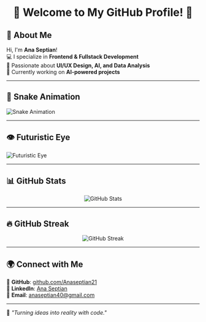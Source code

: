 <h1 align="center">🚀 Welcome to My GitHub Profile! 🚀</h1>

## 👋 About Me  
Hi, I'm **Ana Septian**!  
💻 I specialize in **Frontend & Fullstack Development**  
🎨 Passionate about **UI/UX Design, AI, and Data Analysis**  
🔧 Currently working on **AI-powered projects**  

---

## 🐍 Snake Animation  
![Snake Animation](https://media3.giphy.com/media/v1.Y2lkPTc5MGI3NjExNjV6NWZzbmRzcm13bzVzeGZzMWtjMm11NThkdHZ5OHRudzl6dno5byZlcD12MV9pbnRlcm5hbF9naWZfYnlfaWQmY3Q9Zw/PiuL0MyzhlQv9fkNrY/giphy.gif)  

---

## 👁️ Futuristic Eye  
![Futuristic Eye](https://pixabay.com/gifs/eye-robot-future-technology-12452/)  

---

## 📊 GitHub Stats  
<p align="center">
  <img src="https://github-readme-stats.vercel.app/api?username=Anaseptian21&show_icons=true&theme=radical" alt="GitHub Stats" />
</p>

---

## 🔥 GitHub Streak  
<p align="center">
  <img src="https://github-readme-streak-stats.herokuapp.com/?user=Anaseptian21&theme=radical" alt="GitHub Streak" />
</p>

---

## 🌍 Connect with Me  
🔗 **GitHub**: [github.com/Anaseptian21](https://github.com/Anaseptian21)  
🔗 **LinkedIn**: [Ana Septian](https://www.linkedin.com/in/ana-septian-935853303)  
📧 **Email**: anaseptian40@gmail.com  

---
🚀 _"Turning ideas into reality with code."_  
